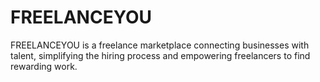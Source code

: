 # FREELANCEYOU
FREELANCEYOU is a freelance marketplace connecting businesses with talent, simplifying the hiring process and empowering freelancers to find rewarding work.
